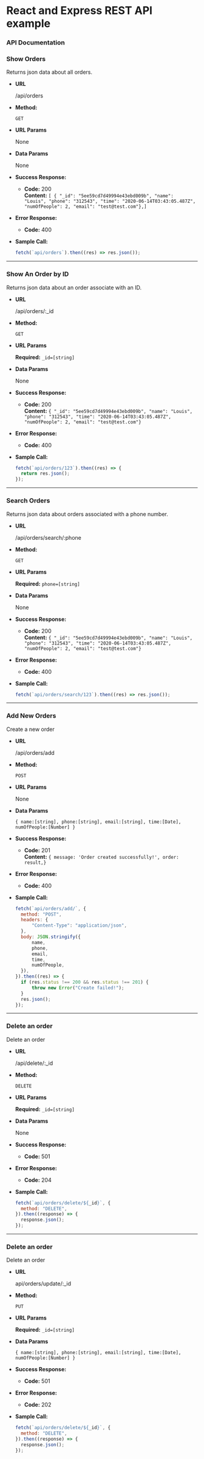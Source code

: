 # React and Express REST API example

### API Documentation

### **Show Orders**

Returns json data about all orders.

- **URL**

  /api/orders

- **Method:**

  `GET`

- **URL Params**

  None

- **Data Params**

  None

- **Success Response:**

  - **Code:** 200 <br />
    **Content:**
    `[ { "_id": "5ee59cd7d49994e43ebd009b", "name": "Louis", "phone": "312543", "time": "2020-06-14T03:43:05.487Z", "numOfPeople": 2, "email": "test@test.com"},]`

- **Error Response:**

  - **Code:** 400 <br />

- **Sample Call:**

  ```javascript
  fetch(`api/orders`).then((res) => res.json());
  ```

---

### **Show An Order by ID**

Returns json data about an order associate with an ID.

- **URL**

  /api/orders/:\_id

- **Method:**

  `GET`

- **URL Params**

  **Required:** `_id=[string]`

* **Data Params**

  None

* **Success Response:**

  - **Code:** 200 <br />
    **Content:**
    `{ "_id": "5ee59cd7d49994e43ebd009b", "name": "Louis", "phone": "312543", "time": "2020-06-14T03:43:05.487Z", "numOfPeople": 2, "email": "test@test.com"}`

* **Error Response:**

  - **Code:** 400 <br />

* **Sample Call:**

  ```javascript
  fetch(`api/orders/123`).then((res) => {
  	return res.json();
  });
  ```

---

### **Search Orders**

Returns json data about orders associated with a phone number.

- **URL**

  /api/orders/search/:phone

- **Method:**

  `GET`

- **URL Params**

  **Required:** `phone=[string]`

* **Data Params**

  None

* **Success Response:**

  - **Code:** 200 <br />
    **Content:**
    `{ "_id": "5ee59cd7d49994e43ebd009b", "name": "Louis", "phone": "312543", "time": "2020-06-14T03:43:05.487Z", "numOfPeople": 2, "email": "test@test.com"}`

* **Error Response:**

  - **Code:** 400 <br />

* **Sample Call:**

  ```javascript
  fetch(`api/orders/search/123`).then((res) => res.json());
  ```

---

### **Add New Orders**

Create a new order

- **URL**

  /api/orders/add

- **Method:**

  `POST`

- **URL Params**

  None

* **Data Params**

  `{ name:[string], phone:[string], email:[string], time:[Date], numOfPeople:[Number] }`

* **Success Response:**

  - **Code:** 201 <br />
    **Content:**
    `{ message: 'Order created successfully!', order: result,}`

* **Error Response:**

  - **Code:** 400 <br />

* **Sample Call:**

  ```javascript
  fetch(`api/orders/add/`, {
  	method: "POST",
  	headers: {
  		"Content-Type": "application/json",
  	},
  	body: JSON.stringify({
  		name,
  		phone,
  		email,
  		time,
  		numOfPeople,
  	}),
  }).then((res) => {
  	if (res.status !== 200 && res.status !== 201) {
  		throw new Error("Create failed!");
  	}
  	res.json();
  });
  ```

---

### **Delete an order**

Delete an order

- **URL**

  /api/delete/:\_id

- **Method:**

  `DELETE`

- **URL Params**

  **Required:** `_id=[string]`

* **Data Params**

  None

- **Success Response:**

  - **Code:** 501 <br />

- **Error Response:**

  - **Code:** 204 <br />

- **Sample Call:**

  ```javascript
  fetch(`api/orders/delete/${_id}`, {
  	method: "DELETE",
  }).then((response) => {
  	response.json();
  });
  ```

---

### **Delete an order**

Delete an order

- **URL**

  api/orders/update/:\_id

- **Method:**

  `PUT`

- **URL Params**

  **Required:** `_id=[string]`

* **Data Params**

  `{ name:[string], phone:[string], email:[string], time:[Date], numOfPeople:[Number] }`

- **Success Response:**

  - **Code:** 501 <br />

- **Error Response:**

  - **Code:** 202 <br />

- **Sample Call:**

  ```javascript
  fetch(`api/orders/delete/${_id}`, {
  	method: "DELETE",
  }).then((response) => {
  	response.json();
  });
  ```
